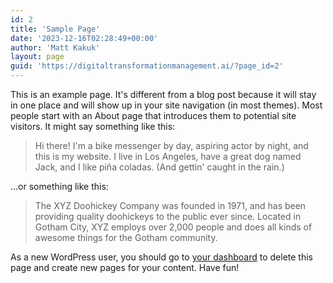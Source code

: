 ```yaml
---
id: 2
title: 'Sample Page'
date: '2023-12-16T02:28:49+00:00'
author: 'Matt Kakuk'
layout: page
guid: 'https://digitaltransformationmanagement.ai/?page_id=2'
---
```


This is an example page. It's different from a blog post because it will stay in one place and will show up in your site navigation (in most themes). Most people start with an About page that introduces them to potential site visitors. It might say something like this:

> Hi there! I'm a bike messenger by day, aspiring actor by night, and this is my website. I live in Los Angeles, have a great dog named Jack, and I like piña coladas. (And gettin' caught in the rain.)

...or something like this:

> The XYZ Doohickey Company was founded in 1971, and has been providing quality doohickeys to the public ever since. Located in Gotham City, XYZ employs over 2,000 people and does all kinds of awesome things for the Gotham community.

As a new WordPress user, you should go to [your dashboard](https://digitaltransformationmanagement.ai/wp-admin/) to delete this page and create new pages for your content. Have fun!